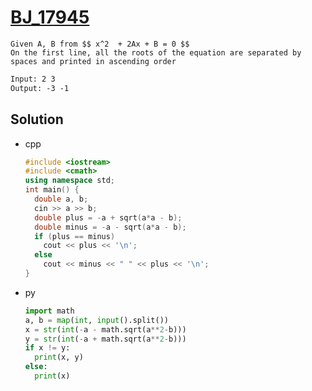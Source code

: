 # [BJ_17945](https://acmicpc.net/problem/17945)

```en
Given A, B from $$ x^2  + 2Ax + B = 0 $$
On the first line, all the roots of the equation are separated by spaces and printed in ascending order
```

```txt
Input: 2 3
Output: -3 -1
```

## Solution

* cpp

  ```cpp
  #include <iostream>
  #include <cmath>
  using namespace std;
  int main() {
    double a, b;
    cin >> a >> b;
    double plus = -a + sqrt(a*a - b);
    double minus = -a - sqrt(a*a - b);
    if (plus == minus)
      cout << plus << '\n';
    else
      cout << minus << " " << plus << '\n';
  }
  ```

* py

  ```py
  import math
  a, b = map(int, input().split())
  x = str(int(-a - math.sqrt(a**2-b)))
  y = str(int(-a + math.sqrt(a**2-b)))
  if x != y:
    print(x, y)
  else:
    print(x)
  ```
